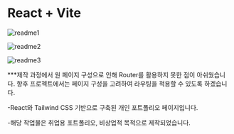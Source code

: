 # React + Vite


![readme1](https://github.com/user-attachments/assets/5a37b821-38be-415e-a4e7-0e9c971103c4)

![readme2](https://github.com/user-attachments/assets/aaa9b980-69b2-46d7-b72e-cd3a376b5447)

![readme3](https://github.com/user-attachments/assets/e29bad1e-edb3-4232-94e0-0f64a12fbe8d)


***제작 과정에서 원 페이지 구성으로 인해 Router를 활용하지 못한 점이 아쉬웠습니다. 
   향후 프로젝트에서는 페이지 구성을 고려하여 라우팅을 적용할 수 있도록 하겠습니다.
   

-React와 Tailwind CSS 기반으로 구축된 개인 포트폴리오 페이지입니다.

-해당 작업물은 취업용 포트폴리오, 비상업적 목적으로 제작되었습니다.
